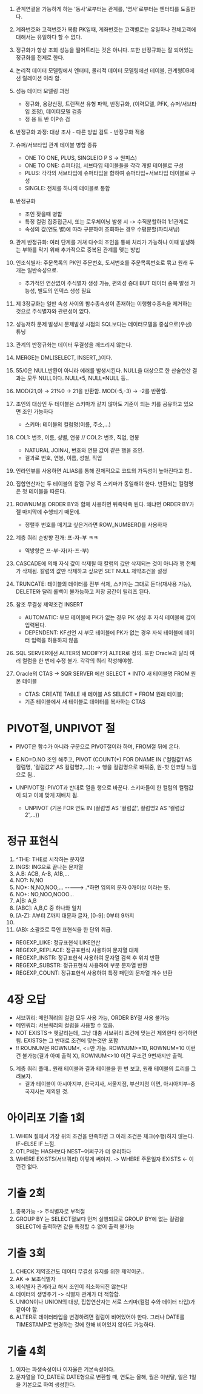 1. 관계연결을 가능하게 하는 '동사'로부터는 관계를, '명사'로부터는 엔터티를 도출한다.
2. 계좌번호와 고객번호가 복합 PK일때, 계좌번호는 고객별로는 유일하나 전체고객에 대해서는 유일하다 할 수 없다.
3. 정규화가 항상 조회 성능을 떨어트리는 것은 아니다. 또한 반정규화는 잘 되어있는 정규화를 전제로 한다.
4. 논리적 데이터 모델링에서 엔터티, 물리적 데이터 모델링에선 테이블, 관계형DB에선 릴레이션 이라 함.
5. 성능 데이터 모델링 과정
   - 정규화, 용량산정, 트랜잭션 유형 파악, 반정규화, (이력모델, PFK, 슈퍼/서브타입 조정), 데이터모델 검증
   - 정 용 트 반 이P슈 검
6. 반정규화 과정: 대상 조사 - 다른 방법 검토 - 반정규화 적용
7. 슈퍼/서브타입 관계 테이블 병합 종류
   - ONE TO ONE, PLUS, SINGLE(O P S -> 원피스)
   - ONE TO ONE: 슈퍼타입, 서브타입 테이블들을 각각 개별 테이블로 구성
   - PLUS: 각각의 서브타입에 슈퍼타입을 합하여 슈퍼타입+서브타입 테이블로 구성
   - SINGLE: 전체를 하나의 테이블로 통합
8. 반정규화
   - 조인 잦을때 병합
   - 특정 컬럼 집중접근시, 또는 로우체이닝 발생 시 -> 수직분할하여 1:1관계로
   - 속성의 값(연도 별)에 따라 구분하여 조회하는 경우 수평분할(파티셔닝)
9. 관계 반정규화: 여러 단계를 거쳐 다수의 조인을 통해 처리가 가능하나 이때 발생하는 부하를 막기 위해 추가적으로 중복된 관계를 맺는 방법
10. 인조식별자: 주문목록의 PK인 주문번호, 도서번호를 주문목록번호로 묶고 원래 두개는 일반속성으로.

    - 추가적인 연산없이 주식별자 생성 가능, 편의성 증대 BUT 데이터 중복 발생 가능성, 별도의 인덱스 생성 필요

11. 제 3정규화는 일반 속성 사이의 함수종속성이 존재하는 이행함수종속을 제거하는 것으로 주식별자와 관련성이 없다.

12. 성능저하 문제 발생시 문제발생 시점의 SQL보다는 데이터모델을 중심으로(우선) 튜닝
13. 관계의 반정규화는 데이터 무결성을 깨뜨리지 않는다.
14. MERGE는 DML(SELECT, INSERT,,)이다.
15. 55/0은 NULL반환이 아니라 에러를 발생시킨다. NULL을 대상으로 한 산술연산 결과는 모두 NULL이다. NULL+5, NULL\*NULL 등..
16. MOD(21,0) -> 21%0 -> 21을 반환함. MOD(-5,-3) -> -2를 반환함.
17. 조인의 대상인 두 테이블은 스키마가 같지 않아도 기준이 되는 키를 공유하고 있으면 조인 가능하다

    - 스키마: 테이블의 컬럼명(이름, 주소,...)

18. COL1: 번호, 이름, 성별, 연봉 // COL2: 번호, 직업, 연봉
    - NATURAL JOIN시, 번호와 연봉 값이 같은 행을 조인.
    - 결과로 번호, 연봉, 이름, 성별, 직업
19. 인라인뷰를 사용하면 ALIAS를 통해 전체적으로 코드의 가독성이 높아진다고 함..
20. 집합연산자는 두 테이블의 칼럼 구성 즉 스키마가 동일해야 한다. 반환되는 컬럼명은 첫 테이블을 따른다.
21. ROWNUM을 ORDER BY와 함께 사용하면 뒤죽박죽 된다. 왜냐면 ORDER BY가 젤 마지막에 수행되기 때문에.
    - 정렬후 번호를 매기고 싶은거라면 ROW_NUMBER()를 사용하자
22. 계층 쿼리 순방향 전개: 프-자-부 ㅋㅋ
    - 역방향은 프-부-자(자-프-부)
23. CASCADE에 의해 자식 값이 삭제될 때 칼럼의 값만 삭제되는 것이 아니라 행 전체가 삭제됨. 칼럼의 값만 삭제하고 싶으면 SET NULL 제약조건을 설정
24. TRUNCATE: 테이블의 데이터를 전부 삭제, 스키마는 그대로 둔다(재사용 가능), DELETE와 달리 롤백이 불가능하고 저장 공간이 릴리즈 된다.
25. 참조 무결성 제약조건 INSERT
    - AUTOMATIC: 부모 테이블에 PK가 없는 경우 PK 생성 후 자식 테이블에 값이 입력된다.
    - DEPENDENT: KF선언 시 부모 테이블에 PK가 없는 경우 자식 테이블에 데이터 입력을 허용하지 않음
26. SQL SERVER에선 ALTER의 MODIFY가 ALTER로 정의. 또한 Oracle과 달리 여러 컬럼을 한 번에 수정 불가. 각각의 쿼리 작성해야함.

27. Oracle의 CTAS -> SQR SERVER 에선 SELECT \* INTO 새 테이블명 FROM 원본 테이블
    - CTAS: CREATE TABLE 새 테이블 AS SELECT \* FROM 원래 테이블;
    - 기존 테이블에서 새 테이블로 데이터를 복사하는 CTAS

# PIVOT절, UNPIVOT 절

- PIVOT은 함수가 아니라 구문으로 PIVOT절이라 하며, FROM절 뒤에 온다.
- E.NO=D.NO 조인 해주고, PIVOT (COUNT(\*) FOR DNAME IN ('컬럼값1'AS 컬럼명, '컬럼값2' AS 컬럼명2,...));
  -> 행을 컬럼명으로 바꿔줌, 원-핫 인코딩 느낌으로 됨..

- UNPIVOT절: PIVOT과 반대로 열을 행으로 바꾼다. 스키마들이 한 컬럼의 컬럼값이 되고 이에 맞게 재배치 됨.
  - UNPIVOT (기온 FOR 연도 IN (컬럼명 AS '컬럼값', 컬럼명2 AS '컬럼값2',...))

# 정규 표현식

1. ^THE: THE로 시작하는 문자열
2. ING$: ING으로 끝나는 문자열
3. A.B: ACB, A-B, A1B,...
4. NO?: N,NO
5. NO\*: N,NO,NOO,... -----> .\*하면 임의의 문자 0개이상 이라는 뜻.
6. NO+: NO,NOO,NOOO...
7. A|B: A,B
8. [ABC]: A,B,C 중 하나와 일치
9. [A-Z]: A부터 Z까지 대문자 글자, [0-9]: 0부터 9까지
10. [^ABC]: A,B,C를 제외한 나머지 글자, [^0-9]: 0부터 9까지를 제외한 나머지 글자
11. (AB): 소괄호로 묶인 표현식을 한 단위 취급.

- REGEXP_LIKE: 정규표현식 LIKE연산
- REGEXP_REPLACE: 정규표현식 사용하여 문자열 대체
- REGEXP_INSTR: 정규표현식 사용하여 문자열 검색 후 위치 반환
- REGEXP_SUBSTR: 정규표현식 사용하여 부분 문자열 반환
- REGEXP_COUNT: 정규표현식 사용하여 특정 패턴의 문자열 개수 반환

# 4장 오답

- 서브쿼리: 메인쿼리의 컬럼 모두 사용 가능, ORDER BY절 사용 불가능
- 메인쿼리: 서브쿼리의 컬럼을 사용할 수 없음.
- NOT EXISTS-> 헷갈리는데, 그냥 대충 서브쿼리 조건에 맞는건 제외한다 생각하면 됨. EXISTS는 그 반대로 조건에 맞는것만 포함
- !! ROUNUM은 ROWNUM<, <=만 가능. ROWNUM>=10, ROWNUM=10 이런건 불가능(결과 아예 출력 X), ROWNUM<>10 이건 무조건 9번까지만 출력.

5. 계층 쿼리 풀때.. 원래 테이블과 결과 테이블을 한 번 보고, 원래 테이블의 트리를 그려보자.
   - 결과 테이블이 아시아지부, 한국지사, 서울지점, 부산지점 이면, 아시아지부-중국지사는 제외된 것.

# 아이리포 기출 1회

1. WHEN 절에서 가장 위의 조건을 만족하면 그 아래 조건은 체크(수행)하지 않는다. IF~ELSE IF 느낌.
2. OTLP에는 HASH보다 NEST~어쩌구가 더 유리하다
3. WHERE EXISTS(서브쿼리) 이렇게 써야지. -> WHERE 주문일자 EXISTS <- 이런건 없다.

# 기출 2회

1. 중복가능 -> 주식별자로 부적절
2. GROUP BY 는 SELECT절보다 먼저 실행되므로 GROUP BY에 없는 컬럼을 SELECT에 출력하면 값을 특정할 수 없어 출력 불가능

# 기출 3회

1. CHECK 제약조건도 데이터 무결성 유지를 위한 제약이군..
2. AK => 보조식별자
3. 비식별자 관계라고 해서 조인이 최소화되진 않는다!
4. 데이터의 생명주기 -> 식별자 관계가 더 적합함.
5. UNION이나 UNION의 대상, 집합연산자는 서로 스키마(컬럼 수와 데이터 타입)가 같아야 함.
6. ALTER로 데이터타입을 변경하려면 컬럼이 비어있어야 한다. 그러나 DATE를 TIMESTAMP로 변경하는 것에 한해 비어있지 않아도 가능하다.

# 기출 4회

1. 이자는 파생속성이나 이자율은 기본속성이다.
2. 문자열을 TO_DATE로 DATE형으로 변환할 때, 연도는 올해, 월은 이번달, 일은 1일을 기본으로 하여 생성한다.
